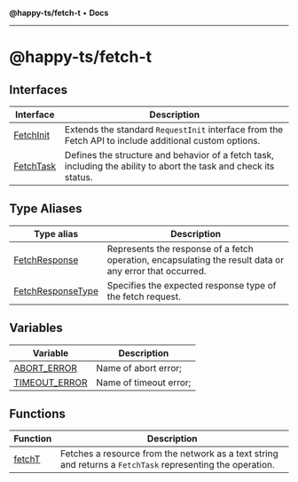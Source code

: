 **@happy-ts/fetch-t** • **Docs**

***

# @happy-ts/fetch-t

## Interfaces

| Interface | Description |
| ------ | ------ |
| [FetchInit](interfaces/FetchInit.md) | Extends the standard `RequestInit` interface from the Fetch API to include additional custom options. |
| [FetchTask](interfaces/FetchTask.md) | Defines the structure and behavior of a fetch task, including the ability to abort the task and check its status. |

## Type Aliases

| Type alias | Description |
| ------ | ------ |
| [FetchResponse](type-aliases/FetchResponse.md) | Represents the response of a fetch operation, encapsulating the result data or any error that occurred. |
| [FetchResponseType](type-aliases/FetchResponseType.md) | Specifies the expected response type of the fetch request. |

## Variables

| Variable | Description |
| ------ | ------ |
| [ABORT\_ERROR](variables/ABORT_ERROR.md) | Name of abort error; |
| [TIMEOUT\_ERROR](variables/TIMEOUT_ERROR.md) | Name of timeout error; |

## Functions

| Function | Description |
| ------ | ------ |
| [fetchT](functions/fetchT.md) | Fetches a resource from the network as a text string and returns a `FetchTask` representing the operation. |
